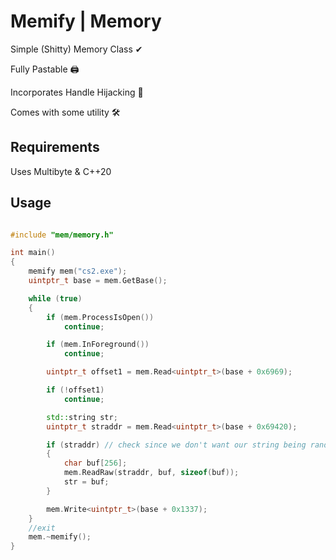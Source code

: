 # Memify | Memory 

Simple (Shitty) Memory Class ✔

Fully Pastable 🖨

Incorporates Handle Hijacking 🦺

Comes with some utility 🛠

## Requirements
Uses Multibyte & C++20

## Usage
```cpp

#include "mem/memory.h"

int main()
{
	memify mem("cs2.exe");
	uintptr_t base = mem.GetBase();

	while (true)
	{
		if (mem.ProcessIsOpen())
			continue;

		if (mem.InForeground())
			continue;

		uintptr_t offset1 = mem.Read<uintptr_t>(base + 0x6969);

		if (!offset1)
			continue;

		std::string str;
		uintptr_t straddr = mem.Read<uintptr_t>(base + 0x69420);

		if (straddr) // check since we don't want our string being random shit
		{
			char buf[256];
			mem.ReadRaw(straddr, buf, sizeof(buf));
			str = buf;
		}

		mem.Write<uintptr_t>(base + 0x1337);
	}
	//exit
	mem.~memify();
}

